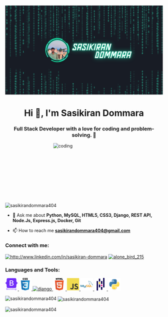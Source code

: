 
![logo](https://github.com/sasikirandommara404/sasikirandommara404/blob/main/Neon%20Green%20Gaming%20Channel%20YouTube%20Banner.png)
<h1 align="center">Hi 👋, I'm Sasikiran Dommara</h1>
<h3 align="center">Full Stack Developer with a love for coding and problem-solving. 🚀</h3>
<img align="right" alt="coding" width="350" height="190"src="https://media.tenor.com/-UygBh3nnfEAAAAC/coding.gif">

<p align="left"> <img src="https://komarev.com/ghpvc/?username=sasikirandommara404&label=Profile%20views&color=0e75b6&style=flat" alt="sasikirandommara404" /> </p>


- 💬 Ask me about **Python, MySQL, HTML5, CSS3, Django, REST API, Node.Js, Express.js, Docker, Git**

- 📫 How to reach me **sasikirandommara404@gmail.com**

<h3 align="left">Connect with me:</h3>
<p align="left">
<a href="https://linkedin.com/in/http://www.linkedin.com/in/sasikiran-dommara" target="blank"><img align="center" src="https://raw.githubusercontent.com/rahuldkjain/github-profile-readme-generator/master/src/images/icons/Social/linked-in-alt.svg" alt="http://www.linkedin.com/in/sasikiran-dommara" height="30" width="40" /></a>
<a href="https://instagram.com/alone_bird_215" target="blank"><img align="center" src="https://raw.githubusercontent.com/rahuldkjain/github-profile-readme-generator/master/src/images/icons/Social/instagram.svg" alt="alone_bird_215" height="30" width="40" /></a>
</p>

<h3 align="left">Languages and Tools:</h3>
<p align="left"> <a href="https://getbootstrap.com" target="_blank" rel="noreferrer"> <img src="https://raw.githubusercontent.com/devicons/devicon/master/icons/bootstrap/bootstrap-plain-wordmark.svg" alt="bootstrap" width="40" height="40"/> </a> <a href="https://www.w3schools.com/css/" target="_blank" rel="noreferrer"> <img src="https://raw.githubusercontent.com/devicons/devicon/master/icons/css3/css3-original-wordmark.svg" alt="css3" width="40" height="40"/> </a> <a href="https://www.djangoproject.com/" target="_blank" rel="noreferrer"> <img src="https://cdn.worldvectorlogo.com/logos/django.svg" alt="django" width="40" height="40"/> </a> <a href="https://www.w3.org/html/" target="_blank" rel="noreferrer"> <img src="https://raw.githubusercontent.com/devicons/devicon/master/icons/html5/html5-original-wordmark.svg" alt="html5" width="40" height="40"/> </a> <a href="https://developer.mozilla.org/en-US/docs/Web/JavaScript" target="_blank" rel="noreferrer"> <img src="https://raw.githubusercontent.com/devicons/devicon/master/icons/javascript/javascript-original.svg" alt="javascript" width="40" height="40"/> </a> <a href="https://www.mysql.com/" target="_blank" rel="noreferrer"> <img src="https://raw.githubusercontent.com/devicons/devicon/master/icons/mysql/mysql-original-wordmark.svg" alt="mysql" width="40" height="40"/> </a> <a href="https://pandas.pydata.org/" target="_blank" rel="noreferrer"> <img src="https://raw.githubusercontent.com/devicons/devicon/2ae2a900d2f041da66e950e4d48052658d850630/icons/pandas/pandas-original.svg" alt="pandas" width="40" height="40"/> </a> <a href="https://www.python.org" target="_blank" rel="noreferrer"> <img src="https://raw.githubusercontent.com/devicons/devicon/master/icons/python/python-original.svg" alt="python" width="40" height="40"/> </a> </p>

<p><img align="left" src="https://github-readme-stats.vercel.app/api/top-langs?username=sasikirandommara404&show_icons=true&locale=en&layout=compact" alt="sasikirandommara404" /></p>

<p>&nbsp;<img align="center" src="https://github-readme-stats.vercel.app/api?username=sasikirandommara404&show_icons=true&locale=en" alt="sasikirandommara404" /></p>

<p><img align="center" src="https://github-readme-streak-stats.herokuapp.com/?user=sasikirandommara404&" alt="sasikirandommara404" /></p>
